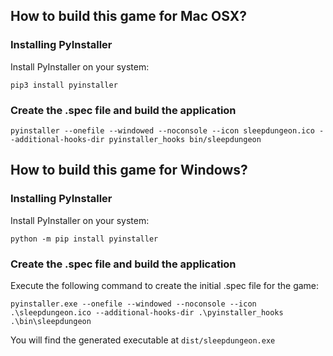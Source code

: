 ## How to build this game for Mac OSX?

### Installing PyInstaller

Install PyInstaller on your system:

```
pip3 install pyinstaller
```

### Create the .spec file and build the application

```
pyinstaller --onefile --windowed --noconsole --icon sleepdungeon.ico --additional-hooks-dir pyinstaller_hooks bin/sleepdungeon
```


## How to build this game for Windows?

### Installing PyInstaller

Install PyInstaller on your system:

```
python -m pip install pyinstaller
```

### Create the .spec file and build the application

Execute the following command to create the initial .spec file for the game:

```
pyinstaller.exe --onefile --windowed --noconsole --icon .\sleepdungeon.ico --additional-hooks-dir .\pyinstaller_hooks .\bin\sleepdungeon
```

You will find the generated executable at `dist/sleepdungeon.exe`
